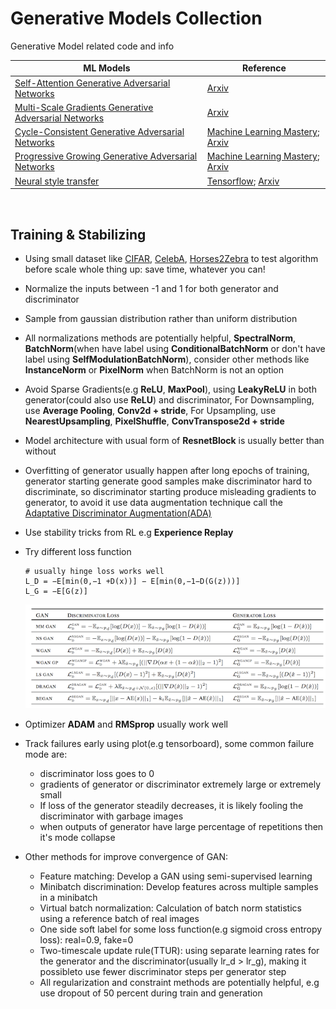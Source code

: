 # Generative Models Collection
Generative Model related code and info

| ML Models  | Reference |
| ------------- | ------------- |
| [Self-Attention Generative Adversarial Networks](SAGAN.py) | [Arxiv](https://arxiv.org/abs/1805.08318) |
| [Multi-Scale Gradients Generative Adversarial Networks](MSGGAN.py) | [Arxiv](https://arxiv.org/abs/1903.06048) |
| [Cycle-Consistent Generative Adversarial Networks](CycleGAN.py) | [Machine Learning Mastery](https://machinelearningmastery.com/cyclegan-tutorial-with-keras/); [Arxiv](https://arxiv.org/abs/1703.10593) |
| [Progressive Growing Generative Adversarial Networks](PGGAN.py) | [Machine Learning Mastery](https://machinelearningmastery.com/how-to-train-a-progressive-growing-gan-in-keras-for-synthesizing-faces/); [Arxiv](https://arxiv.org/abs/1710.10196) |
| [Neural style transfer](NST.py) | [Tensorflow](https://www.tensorflow.org/tutorials/generative/style_transfer); [Arxiv](https://arxiv.org/abs/1508.06576) |

<br>

## Training & Stabilizing
* Using small dataset like [CIFAR](https://www.cs.toronto.edu/~kriz/cifar.html), [CelebA](https://www.kaggle.com/jessicali9530/celeba-dataset), [Horses2Zebra](https://people.eecs.berkeley.edu/~taesung_park/CycleGAN/datasets/horse2zebra.zip) to test algorithm before scale whole thing up: save time, whatever you can!

* Normalize the inputs between -1 and 1 for both generator and discriminator

* Sample from gaussian distribution rather than uniform distribution

* All normalizations methods are potentially helpful, **SpectralNorm**, **BatchNorm**(when have label using **ConditionalBatchNorm** or don't have label using **SelfModulationBatchNorm**), consider other methods like **InstanceNorm** or **PixelNorm** when BatchNorm is not an option

* Avoid Sparse Gradients(e.g **ReLU**, **MaxPool**), using **LeakyReLU** in both generator(could also use **ReLU**) and discriminator, For Downsampling, use **Average Pooling**, **Conv2d + stride**, For Upsampling, use **NearestUpsampling**, **PixelShuffle**, **ConvTranspose2d + stride**

* Model architecture with usual form of **ResnetBlock** is usually better than without

* Overfitting of generator usually happen after long epochs of training, generator starting generate good samples make discriminator hard to discriminate, so discriminator starting produce misleading gradients to generator, to avoid it use data augmentation technique call the [Adaptative Discriminator Augmentation(ADA)](https://github.com/NVlabs/stylegan2-ada)

* Use stability tricks from RL e.g **Experience Replay**

* Try different loss function

    ```
    # usually hinge loss works well
    L_D = −E[min(0,−1 +D(x))] − E[min(0,−1−D(G(z)))]
    L_G = −E[G(z)]
    ```
    ![](Summary-of-Different-GAN-Loss-Functions.png)

* Optimizer **ADAM** and **RMSprop** usually work well

* Track failures early using plot(e.g tensorboard), some common failure mode are:   
    * discriminator loss goes to 0
    * gradients of generator or discriminator extremely large or extremely small
    * If loss of the generator steadily decreases, it is likely fooling the discriminator with garbage images
    * when outputs of generator have large percentage of repetitions then it's mode collapse

* Other methods for improve convergence of GAN: 
    * Feature matching: Develop a GAN using semi-supervised learning
    * Minibatch discrimination: Develop features across multiple samples in a minibatch
    * Virtual batch normalization: Calculation of batch norm statistics using a reference batch of real images
    * One side soft label for some loss function(e.g sigmoid cross entropy loss): real=0.9, fake=0
    * Two-timescale update rule(TTUR): using separate learning rates for the generator and the discriminator(usually lr_d > lr_g), making it possibleto use fewer discriminator steps per generator step
    * All regularization and constraint methods are potentially helpful, e.g use dropout of 50 percent during train and generation
